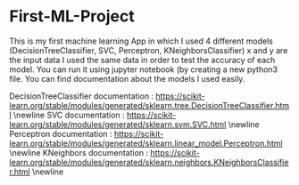 # First-ML-Project
This is my first machine learning App in which I used 4 different models (DecisionTreeClassifier, SVC, Perceptron, KNeighborsClassifier)
x and y are the input data
I used the same data in order to test the accuracy of each model.
You can run it using jupyter notebook (by creating a new python3 file.
You can find documentation about the models I used easily.

DecisionTreeClassifier documentation : https://scikit-learn.org/stable/modules/generated/sklearn.tree.DecisionTreeClassifier.html \newline
SVC documentation : https://scikit-learn.org/stable/modules/generated/sklearn.svm.SVC.html \newline
Perceptron documentation : https://scikit-learn.org/stable/modules/generated/sklearn.linear_model.Perceptron.html \newline
KNeighbors documentation : https://scikit-learn.org/stable/modules/generated/sklearn.neighbors.KNeighborsClassifier.html \newline
